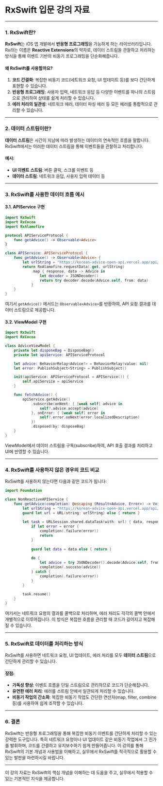 # RxSwift 입문 강의 자료

---

### 1. RxSwift란?

**RxSwift**는 iOS 앱 개발에서 **반응형 프로그래밍**을 가능하게 하는 라이브러리입니다. Rx라는 이름은 **Reactive Extensions**의 약자로, 데이터 스트림을 관찰하고 처리하는 방식을 통해 이벤트 기반의 비동기 프로그래밍을 단순화해줍니다.

#### 왜 RxSwift를 사용할까요?

1. **코드 간결화**: 복잡한 비동기 코드(네트워크 요청, UI 업데이트 등)를 보다 간단하게 표현할 수 있습니다.
2. **반응형 프로그래밍**: 사용자 입력, 네트워크 응답 등 다양한 이벤트를 하나의 스트림으로 관리하여 상태를 쉽게 처리할 수 있습니다.
3. **에러 처리의 일관성**: 네트워크 에러, 데이터 파싱 에러 등 모든 에러를 통합적으로 관리할 수 있습니다.

---

### 2. 데이터 스트림이란?

**데이터 스트림**은 시간이 지남에 따라 발생하는 데이터의 연속적인 흐름을 말합니다. RxSwift에서는 이러한 데이터 스트림을 통해 이벤트들을 관찰하고 처리합니다.

#### 예시:
- **UI 이벤트 스트림**: 버튼 클릭, 스크롤 이벤트 등
- **데이터 스트림**: 네트워크 응답, 사용자 입력 데이터 등

---

### 3. RxSwift를 사용한 데이터 흐름 예시

#### 3.1. APIService 구현

```swift
import RxSwift
import RxCocoa
import RxAlamofire

protocol APIServiceProtocol {
    func getAdvice() -> Observable<Advice>
}

class APIService: APIServiceProtocol {
    func getAdvice() -> Observable<Advice> {
        let urlString = "https://korean-advice-open-api.vercel.app/api/advice"
        return RxAlamofire.requestData(.get, urlString)
            .map { response, data -> Advice in
                let decoder = JSONDecoder()
                return try decoder.decode(Advice.self, from: data)
            }
    }
}
```

여기서 `getAdvice()` 메서드는 `Observable<Advice>`를 반환하여, API 요청 결과를 데이터 스트림으로 제공합니다.

#### 3.2. ViewModel 구현

```swift
import RxSwift
import RxCocoa

class AdviceViewModel {
    private let disposeBag = DisposeBag()
    private let apiService: APIServiceProtocol

    let advice: BehaviorRelay<Advice?> = BehaviorRelay(value: nil)
    let error: PublishSubject<String> = PublishSubject()

    init(apiService: APIServiceProtocol = APIService()) {
        self.apiService = apiService
    }

    func fetchAdvice() {
        apiService.getAdvice()
            .subscribe(onNext: { [weak self] advice in
                self?.advice.accept(advice)
            }, onError: { [weak self] error in
                self?.error.onNext(error.localizedDescription)
            })
            .disposed(by: disposeBag)
    }
}
```

ViewModel에서 데이터 스트림을 구독(subscribe)하여, API 호출 결과를 처리하고 UI에 반영할 수 있습니다.

---

### 4. RxSwift를 사용하지 않은 경우의 코드 비교

RxSwift를 사용하지 않는다면 다음과 같은 코드가 됩니다:

```swift
import Foundation

class NonReactiveAPIService {
    func getAdvice(completion: @escaping (Result<Advice, Error>) -> Void) {
        let urlString = "https://korean-advice-open-api.vercel.app/api/advice"
        guard let url = URL(string: urlString) else { return }
        
        let task = URLSession.shared.dataTask(with: url) { data, response, error in
            if let error = error {
                completion(.failure(error))
                return
            }
            
            guard let data = data else { return }
            
            do {
                let advice = try JSONDecoder().decode(Advice.self, from: data)
                completion(.success(advice))
            } catch {
                completion(.failure(error))
            }
        }
        
        task.resume()
    }
}
```

여기서는 네트워크 요청의 결과를 콜백으로 처리하며, 에러 처리도 각각의 콜백 안에서 개별적으로 이루어집니다. 이 방식은 복잡한 흐름을 관리할 때 코드가 길어지고 복잡해질 수 있습니다.

---

### 5. RxSwift로 데이터를 처리하는 방식

RxSwift를 사용하면 네트워크 요청, UI 업데이트, 에러 처리를 모두 **데이터 스트림**으로 간단하게 관리할 수 있습니다.

#### 장점:
- **가독성 향상**: 이벤트 흐름을 단일 스트림으로 관리하므로 코드가 단순해집니다.
- **유연한 에러 처리**: 에러를 스트림 안에서 일관되게 처리할 수 있습니다.
- **비동기 작업의 간소화**: 복잡한 비동기 작업도 간단한 연산자(map, filter, combine 등)를 사용하여 쉽게 조작할 수 있습니다.

---

### 6. 결론

RxSwift는 반응형 프로그래밍을 통해 복잡한 비동기 이벤트를 간단하게 처리할 수 있는 강력한 도구입니다. 특히 네트워크 요청이나 UI 업데이트 같은 비동기 작업에서 그 진가를 발휘하며, 코드를 간결하고 유지보수하기 쉽게 만들어줍니다. 이 강의를 통해 RxSwift의 기본 개념과 사용법을 이해하고, 실무에서 RxSwift를 적극적으로 활용할 수 있는 발판을 마련하시길 바랍니다.

--- 

이 강의 자료는 RxSwift의 핵심 개념을 이해하는 데 도움을 주고, 실무에서 적용할 수 있는 기본적인 지식을 제공합니다.
